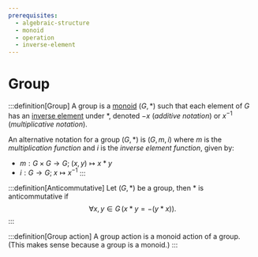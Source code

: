 ```yaml
---
prerequisites:
  - algebraic-structure
  - monoid
  - operation
  - inverse-element
---
```


# Group

:::definition[Group]
A group  is a [monoid]() $(G, *)$ such that each element of $G$ has an [inverse element]() under $*$, denoted $-x$ (_additive notation_) or $x^{-1}$ (_multiplicative notation_).

An alternative notation for a group $(G, *)$ is $(G, m, i)$ where $m$ is the _multiplication function_ and $i$ is the _inverse element function_, given by:

- $m : G \times G \to G; \; (x, y) \mapsto x * y$
- $i : G \to G; \; x \mapsto x^{-1}$
:::

:::definition[Anticommutative]
Let $(G, *)$ be a group, then $*$ is anticommutative if
$$
\forall x, y \in G \, \big( x * y = - (y * x) \big).
$$
:::

:::definition[Group action]
A group action is a monoid action of a group. (This makes sense because a group is a monoid.)
:::
